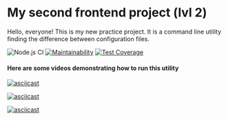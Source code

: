 # My second frontend project (lvl 2)

Hello, everyone! This is my new practice project. It is a command line utility finding the difference between configuration files.

![Node.js CI](https://github.com/afreakanist/frontend-project-lvl2/workflows/Node.js%20CI/badge.svg) [![Maintainability](https://api.codeclimate.com/v1/badges/d094422e91ac3eaa97c2/maintainability)](https://codeclimate.com/github/afreakanist/frontend-project-lvl2/maintainability) [![Test Coverage](https://api.codeclimate.com/v1/badges/d094422e91ac3eaa97c2/test_coverage)](https://codeclimate.com/github/afreakanist/frontend-project-lvl2/test_coverage)

#### Here are some videos demonstrating how to run this utility

[![asciicast](https://asciinema.org/a/N5c01gq47h6QOEUtSB2QAD5qy.svg)](https://asciinema.org/a/N5c01gq47h6QOEUtSB2QAD5qy)

[![asciicast](https://asciinema.org/a/sYSmXPHTZnTRZmN5e53dDLAY8.svg)](https://asciinema.org/a/sYSmXPHTZnTRZmN5e53dDLAY8)

[![asciicast](https://asciinema.org/a/h1UelcKDKzRobzZ2JjUXXBjsd.svg)](https://asciinema.org/a/h1UelcKDKzRobzZ2JjUXXBjsd)

